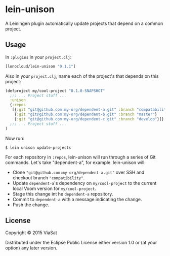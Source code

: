# lein-unison

A Leiningen plugin automatically update projects that depend on a common project.

## Usage

In `:plugins` in your `project.clj`:

```clojure
[lonocloud/lein-unison "0.1.1"]
```

Also in your `project.clj`, name each of the project's that depends on this project:

```clojure
(defproject my/cool-project "0.1.0-SNAPSHOT"
  ;;; ... Project stuff ...
  :unison
  {:repos
   [{:git "git@github.com:my-org/dependent-a.git" :branch "compatability"}
    {:git "git@github.com:my-org/dependent-b.git" :branch "master"}
    {:git "git@github.com:my-org/dependent-c.git" :branch "develop"}]}
  ;;; ... Project stuff ...
)
```

Now run:

```
$ lein unison update-projects
```

For each repository in `:repos`, lein-unison will run through a series of
Git commands. Let's take "dependent-a", for example. lein-unison will:

- Clone `"git@github.com:my-org/dependent-a.git"` over SSH and checkout branch `"compatibility"`.
- Update `dependent-a`'s dependency on `my/cool-project` to the current local Voom version for `my/cool-project`.
- Stage this change int he `dependent-a` repository.
- Commit to `dependent-a` with a message indicating the change.
- Push the change.

## License

Copyright © 2015 ViaSat

Distributed under the Eclipse Public License either version 1.0 or (at
your option) any later version.

